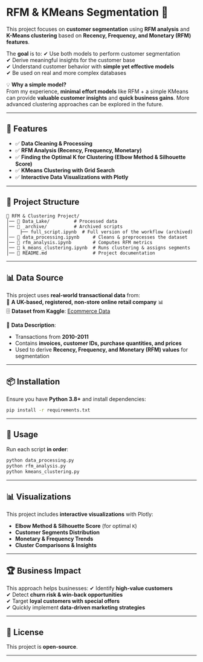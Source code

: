 # RFM & KMeans Segmentation 🚀

This project focuses on **customer segmentation** using **RFM analysis** and **K-Means clustering** based on **Recency, Frequency, and Monetary (RFM) features**. 

The **goal** is to:
✔ Use both models to perform customer segmentation  
✔ Derive meaningful insights for the customer base  
✔ Understand customer behavior with **simple yet effective models**  
✔ Be used on real and more complex databases  

💡 **Why a simple model?**  
From my experience, **minimal effort models** like RFM + a simple KMeans can provide **valuable customer insights** and **quick business gains**. More advanced clustering approaches can be explored in the future.

---

## 📌 Features
- ✅ **Data Cleaning & Processing**
- ✅ **RFM Analysis (Recency, Frequency, Monetary)**
- ✅ **Finding the Optimal K for Clustering (Elbow Method & Silhouette Score)**
- ✅ **KMeans Clustering with Grid Search**
- ✅ **Interactive Data Visualizations with Plotly**

---

## 📂 Project Structure
```
📁 RFM & Clustering Project/
│── 📂 Data_Lake/         # Processed data
│── 📂 _archive/          # Archived scripts
│    ├── full_script.ipynb  # Full version of the workflow (archived)
│── 📜 data_processing.ipynb     # Cleans & preprocesses the dataset
│── 📜 rfm_analysis.ipynb        # Computes RFM metrics
│── 📜 k_means_clustering.ipynb  # Runs clustering & assigns segments
│── 📜 README.md                 # Project documentation
```

---
## 📊 Data Source
This project uses **real-world transactional data** from:  
📌 **A UK-based, registered, non-store online retail company** 📊  
🗄 **Dataset from Kaggle**: [Ecommerce Data](https://www.kaggle.com/datasets/carrie1/ecommerce-data)

📢 **Data Description**:  
- Transactions from **2010-2011**
- Contains **invoices, customer IDs, purchase quantities, and prices**
- Used to derive **Recency, Frequency, and Monetary (RFM) values** for segmentation

---

## 📦 Installation
Ensure you have **Python 3.8+** and install dependencies:
```sh
pip install -r requirements.txt
```

---

## 🚀 Usage
Run each script **in order**:
```sh
python data_processing.py
python rfm_analysis.py
python kmeans_clustering.py
```

---

## 📊 Visualizations
This project includes **interactive visualizations** with Plotly:
- **Elbow Method & Silhouette Score** (for optimal `K`)
- **Customer Segments Distribution**
- **Monetary & Frequency Trends**
- **Cluster Comparisons & Insights**

---

## 🏆 Business Impact
This approach helps businesses:
✔ Identify **high-value customers**  
✔ Detect **churn risk & win-back opportunities**  
✔ Target **loyal customers with special offers**  
✔ Quickly implement **data-driven marketing strategies**  

---

## 📌 License
This project is **open-source**.

---